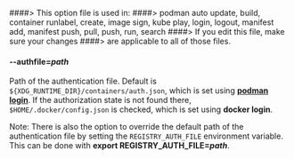 ####> This option file is used in:
####>   podman auto update, build, container runlabel, create, image sign, kube play, login, logout, manifest add, manifest push, pull, push, run, search
####> If you edit this file, make sure your changes
####> are applicable to all of those files.
#### **--authfile**=*path*

Path of the authentication file. Default is `${XDG_RUNTIME_DIR}/containers/auth.json`, which is set using **[podman login](podman-login.1.md)**.
If the authorization state is not found there, `$HOME/.docker/config.json` is checked, which is set using **docker login**.

Note: There is also the option to override the default path of the authentication file by setting the `REGISTRY_AUTH_FILE` environment variable. This can be done with **export REGISTRY_AUTH_FILE=_path_**.

